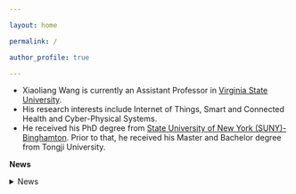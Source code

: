 ```yaml
---

layout: home

permalink: /

author_profile: true

---
```



* Xiaoliang Wang is currently an Assistant Professor in [Virginia State University](http://www.vsu.edu/).
* His research interests include Internet of Things, Smart and Connected Health and Cyber-Physical Systems.
* He received his PhD degree from [State University of New York (SUNY)-Binghamton](http://www.binghamton.edu/index.php). Prior to that, he received his Master and Bachelor degree from Tongji University.


<b>News</b>

<details>
  <summary>News</summary>
  
June, 2022. Dr. Xiaoliang Wang worked with the student from Virginia Microelectronics Consortium (VMEC) Scholar Program to design <i>Field-Programmable Gate Array (FPGA) Based Cyber-Physical Systems for Deep Learning</i>.&nbsp;<br>
April, 2022. Dr. Xiaoliang Wang's research work on <i>Deep Learning for Image Segmentation of Cracks in Metal Additive Manufacturing</i> has been exhibited in I-DREAM4D Manufacturing Expo & Exhibition.&nbsp;<br>
Dr. Xiaoliang Wang, as PI, received Innovation Fund from Commonwealth Center for Advanced Manufacturing (CCAM) to support his research in <i>Field-Programmable Gate Array (FPGA) Based Cyber-Physical Systems for Smart Manufacturing</i>.&nbsp;<br><br>
April, 2021. Dr. Xiaoliang Wang joined VSU Graduate Research Initiative (VGRI) Committee and attended VGRI Annual Conference.&nbsp;<br><br>
June 15, 2020. Dr. Xiaoliang Wang, as PI, received research grant from US Department of Defense (DoD) Innovation Driven Research/education Ecosystem for Advanced Manufacturing for the Defense (I-DREAM4D) Consortium to support his research.&nbsp;<br><br>
December, 2019. Dr. Xiaoliang Wang, as Co-PI, received Research and Education Program for HBCU/MI Equipment Award from US Department of Defense (DoD) to support his research in <i>Cyber-Physical Systems for Smart Manufacturing</i>.&nbsp;<br><br>
August 7, 2019. Dr. Xiaoliang Wang joined <i>Surface Engineering Research Day</i> hosted by Commonwealth Center for Advanced Manufacturing (CCAM) in Disputanta, VA.&nbsp;<br><br> 
April 30, 2019. Dr. Xiaoliang Wang with his students attended and presented their work at <i>the Logistics Workshop on Intermodal Mobility of Goods and Services</i> held by Virginia Commonwealth Center for Advanced Logistics Systems (CCALS) in Richmond, VA.&nbsp;<br><br>
</details>
